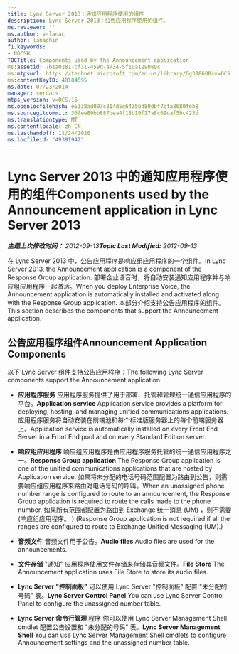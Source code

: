 ```yaml
---
title: Lync Server 2013：通知应用程序使用的组件
description: Lync Server 2013：公告应用程序使用的组件。
ms.reviewer: ''
ms.author: v-lanac
author: lanachin
f1.keywords:
- NOCSH
TOCTitle: Components used by the Announcement application
ms:assetid: 7b1a0281-cf31-459d-a734-5f10a129089c
ms:mtpsurl: https://technet.microsoft.com/en-us/library/Gg398608(v=OCS.15)
ms:contentKeyID: 48184595
ms.date: 07/23/2014
manager: serdars
mtps_version: v=OCS.15
ms.openlocfilehash: e5338ad097c814d5c6435bd89dbf7cfa8680feb8
ms.sourcegitcommit: 36fee89bb887bea4f18b19f17a8c69daf5bc423d
ms.translationtype: MT
ms.contentlocale: zh-CN
ms.lasthandoff: 11/24/2020
ms.locfileid: "49391942"
---
```

# <a name="components-used-by-the-announcement-application-in-lync-server-2013"></a><span data-ttu-id="ffc75-103">Lync Server 2013 中的通知应用程序使用的组件</span><span class="sxs-lookup"><span data-stu-id="ffc75-103">Components used by the Announcement application in Lync Server 2013</span></span>

<div data-xmlns="http://www.w3.org/1999/xhtml">

<div class="topic" data-xmlns="http://www.w3.org/1999/xhtml" data-msxsl="urn:schemas-microsoft-com:xslt" data-cs="https://msdn.microsoft.com/">

<div data-asp="https://msdn2.microsoft.com/asp">



</div>

<div id="mainSection">

<div id="mainBody"><span data-ttu-id="ffc75-104">

<span> </span></span><span class="sxs-lookup"><span data-stu-id="ffc75-104">

<span> </span></span></span>

<span data-ttu-id="ffc75-105">_**主题上次修改时间：** 2012-09-13_</span><span class="sxs-lookup"><span data-stu-id="ffc75-105">_**Topic Last Modified:** 2012-09-13_</span></span>

<span data-ttu-id="ffc75-106">在 Lync Server 2013 中，公告应用程序是响应组应用程序的一个组件。</span><span class="sxs-lookup"><span data-stu-id="ffc75-106">In Lync Server 2013, the Announcement application is a component of the Response Group application.</span></span> <span data-ttu-id="ffc75-107">部署企业语音时，将自动安装通知应用程序并与响应组应用程序一起激活。</span><span class="sxs-lookup"><span data-stu-id="ffc75-107">When you deploy Enterprise Voice, the Announcement application is automatically installed and activated along with the Response Group application.</span></span> <span data-ttu-id="ffc75-108">本部分介绍支持公告应用程序的组件。</span><span class="sxs-lookup"><span data-stu-id="ffc75-108">This section describes the components that support the Announcement application.</span></span>

<div>

## <a name="announcement-application-components"></a><span data-ttu-id="ffc75-109">公告应用程序组件</span><span class="sxs-lookup"><span data-stu-id="ffc75-109">Announcement Application Components</span></span>

<span data-ttu-id="ffc75-110">以下 Lync Server 组件支持公告应用程序：</span><span class="sxs-lookup"><span data-stu-id="ffc75-110">The following Lync Server components support the Announcement application:</span></span>

  - <span data-ttu-id="ffc75-111">**应用程序服务**   应用程序服务提供了用于部署、托管和管理统一通信应用程序的平台。</span><span class="sxs-lookup"><span data-stu-id="ffc75-111">**Application service**   Application service provides a platform for deploying, hosting, and managing unified communications applications.</span></span> <span data-ttu-id="ffc75-112">应用程序服务将自动安装在前端池和每个标准版服务器上的每个前端服务器上。</span><span class="sxs-lookup"><span data-stu-id="ffc75-112">Application service is automatically installed on every Front End Server in a Front End pool and on every Standard Edition server.</span></span>

  - <span data-ttu-id="ffc75-113">**响应组应用程序**   响应组应用程序是由应用程序服务托管的统一通信应用程序之一。</span><span class="sxs-lookup"><span data-stu-id="ffc75-113">**Response Group application**   The Response Group application is one of the unified communications applications that are hosted by Application service.</span></span> <span data-ttu-id="ffc75-114">如果将未分配的电话号码范围配置为路由到公告，则需要响应组应用程序来路由对电话号码的呼叫。</span><span class="sxs-lookup"><span data-stu-id="ffc75-114">When an unassigned phone number range is configured to route to an announcement, the Response Group application is required to route the calls made to the phone number.</span></span> <span data-ttu-id="ffc75-115">如果所有范围都配置为路由到 Exchange 统一消息 (UM) ，则不需要 (响应组应用程序。 ) </span><span class="sxs-lookup"><span data-stu-id="ffc75-115">(Response Group application is not required if all the ranges are configured to route to Exchange Unified Messaging (UM).)</span></span>

  - <span data-ttu-id="ffc75-116">**音频文件**   音频文件用于公告。</span><span class="sxs-lookup"><span data-stu-id="ffc75-116">**Audio files**   Audio files are used for the announcements.</span></span>

  - <span data-ttu-id="ffc75-117">**文件存储**   "通知" 应用程序使用文件存储来存储其音频文件。</span><span class="sxs-lookup"><span data-stu-id="ffc75-117">**File Store**   The Announcement application uses File Store to store its audio files.</span></span>

  - <span data-ttu-id="ffc75-118">**Lync Server "控制面板"**   可以使用 Lync Server "控制面板" 配置 "未分配的号码" 表。</span><span class="sxs-lookup"><span data-stu-id="ffc75-118">**Lync Server Control Panel**   You can use Lync Server Control Panel to configure the unassigned number table.</span></span>

  - <span data-ttu-id="ffc75-119">**Lync Server 命令行管理**   程序  你可以使用 Lync Server Management Shell cmdlet 配置公告设置和 "未分配的号码" 表。</span><span class="sxs-lookup"><span data-stu-id="ffc75-119">**Lync Server Management Shell**   You can use Lync Server Management Shell cmdlets to configure Announcement settings and the unassigned number table.</span></span>

<span data-ttu-id="ffc75-120"></div>

</div>

<span> </span>

</div>

</div>

</span><span class="sxs-lookup"><span data-stu-id="ffc75-120"></div>

</div>

<span> </span>

</div>

</div>

</span></span></div>

